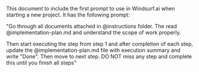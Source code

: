 This document to include the first prompt to use in Windsurf.ai when starting a new project. It has the following prompt:

"Go through all documents attached in @instructions folder. The read @implementation-plan.md and understand the scope of work properly.

Then start executing the step from step 1 and after completion of each step, update the @implementation-plan.md file with execution summary and write "Done". Then move to next step. DO NOT miss any step and complete this until you finish all steps"
